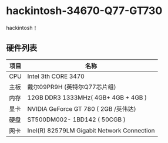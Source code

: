 # hackintosh-34670-Q77-GT730
hackintosh！
## 硬件列表

|项目|名称
|-|-
|CPU|Intel 3th CORE 3470
|主板|戴尔09PR9H (英特尔Q77芯片组)
|内存|12GB DDR3 1333MHz( 4GB+ 4GB + 4GB )
|显卡|NVIDIA GeForce GT 780 ( 2GB /英伟达)
|硬盘|ST500DM002- 1BD142 ( 50CGB )
|网卡|Inel(R) 82579LM Gigabit Network Connection
